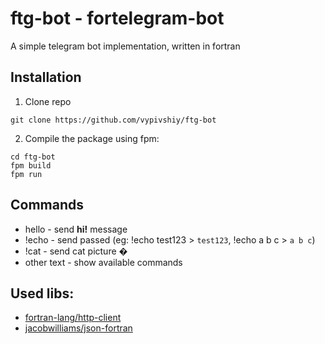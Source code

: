 # ftg-bot - fortelegram-bot

A simple telegram bot implementation, written in fortran

## Installation

1. Clone repo 
```shell
git clone https://github.com/vypivshiy/ftg-bot
```

2. Compile the package using fpm: 
```shell
cd ftg-bot
fpm build
fpm run
```

## Commands

- hello - send **hi!** message
- !echo <string> - send passed <string> (eg: !echo test123 > `test123`, !echo a b c > `a b c`)
- !cat - send cat picture �
- other text - show available commands

## Used libs:

- [fortran-lang/http-client](https://github.com/fortran-lang/http-client)
- [jacobwilliams/json-fortran](https://github.com/jacobwilliams/json-fortran)
